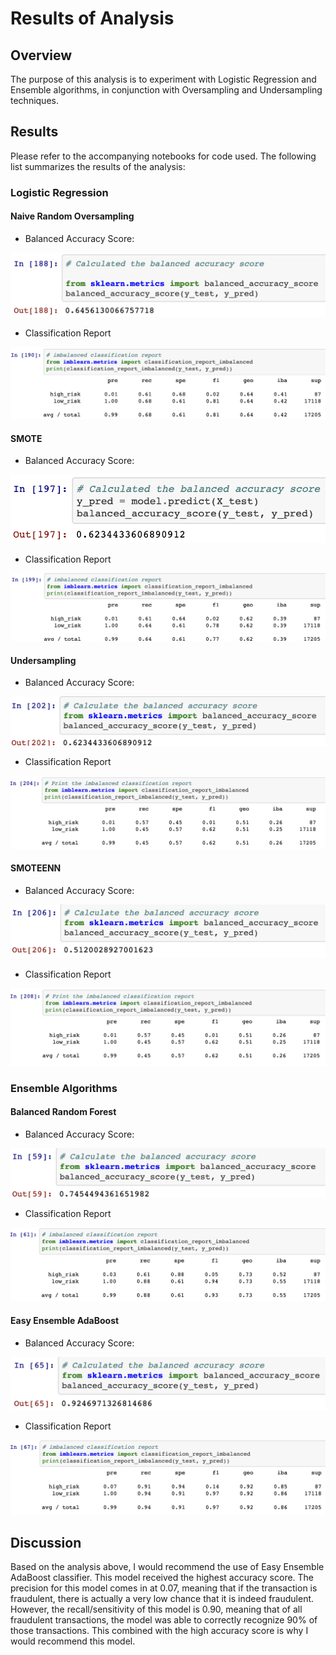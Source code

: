 # Results of Analysis

## Overview

The purpose of this analysis is to experiment with Logistic Regression and Ensemble algorithms, in conjunction with Oversampling and Undersampling techniques.

## Results

Please refer to the accompanying notebooks for code used. The following list summarizes the results of the analysis:

### Logistic Regression 

#### Naive Random Oversampling

* Balanced Accuracy Score:

![](images/naive_random_oversampling_bas.png)

* Classification Report

![](images/naive_random_oversampling_cr.png)

#### SMOTE

* Balanced Accuracy Score:

![](images/smote_oversampling_bas.png)

* Classification Report

![](images/smote_oversampling_cr.png)

#### Undersampling

* Balanced Accuracy Score:

![](images/undersampling_bas.png)

* Classification Report

![](images/undersampling_cr.png)

#### SMOTEENN

* Balanced Accuracy Score:

![](images/smoteenn_bas.png)

* Classification Report

![](images/smoteenn_cr.png)

### Ensemble Algorithms

#### Balanced Random Forest

* Balanced Accuracy Score:

![](images/brf_bas.png)

* Classification Report

![](images/brf_cr.png)

#### Easy Ensemble AdaBoost

* Balanced Accuracy Score:

![](images/eea_bas.png)

* Classification Report

![](images/eea_cr.png)

## Discussion

Based on the analysis above, I would recommend the use of Easy Ensemble AdaBoost classifier. This model received the highest accuracy score. The precision for this model comes in at 0.07, meaning that if the transaction is fraudulent, there is actually a very low chance that it is indeed fraudulent. However, the recall/sensitivity of this model is 0.90, meaning that of all fraudulent transactions, the model was able to correctly recognize 90% of those transactions. This combined with the high accuracy score is why I would recommend this model.